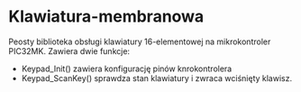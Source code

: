 # Klawiatura-membranowa

Peosty biblioteka obsługi klawiatury 16-elementowej na mikrokontroler PIC32MK. Zawiera dwie funkcje:
* Keypad_Init() zawiera konfigurację pinów knrokontrolera
* Keypad_ScanKey() sprawdza stan klawiatury i zwraca wciśnięty klawisz.
